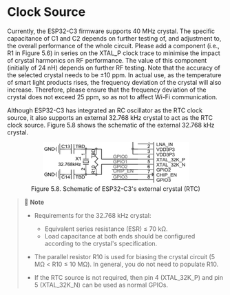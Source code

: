 # Clock Source

Currently, the ESP32-C3 firmware supports 40 MHz crystal. The specific capacitance of C1 and C2 depends on further testing of, and adjustment to, the overall performance of the whole circuit. Please add a component (i.e., R1 in Figure 5.6) in series on the XTAL_P clock trace to minimise the impact of crystal harmonics on RF performance. The value of this component (initially of 24 nH) depends on further RF testing. Note that the accuracy of the selected crystal needs to be ±10 ppm. In actual use, as the temperature of smart light products rises, the frequency deviation of the crystal will also increase. Therefore, please ensure that the frequency deviation of the crystal does not exceed 25 ppm, so as not to affect Wi-Fi communication.

Although ESP32-C3 has integrated an RC oscillator as the RTC clock source, it also supports an external 32.768 kHz crystal to act as the RTC clock source. Figure 5.8 shows the schematic of the external 32.768 kHz crystal.

<figure align="center">
    <img src="../../Pics/D5Z/5-8.png" width="80%">
    <figcaption>Figure 5.8. Schematic of ESP32-C3's external crystal (RTC)</figcaption>
</figure>

> 📌 **Note**
>
>- Requirements for the 32.768 kHz crystal:
>   - Equivalent series resistance (ESR) &leq; 70 k&Omega;.
>   - Load capacitance at both ends should be configured according to the crystal's specification.
>
>- The parallel resistor R10 is used for biasing the crystal circuit (5 M&Omega; < R10 &leq; 10 M&Omega;). In general, you do not need to populate R10.
>
>- If the RTC source is not required, then pin 4 (XTAL_32K_P) and pin 5 (XTAL_32K_N) can be used as normal GPIOs.

